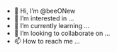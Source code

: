 - 👋 Hi, I’m @beeONew
- 👀 I’m interested in ...
- 🌱 I’m currently learning ...
- 💞️ I’m looking to collaborate on ...
- 📫 How to reach me ...

<!---
beeONew/beeONew is a ✨ special ✨ repository because its `README.md` (this file) appears on your GitHub profile.
You can click the Preview link to take a look at your changes.
--->
